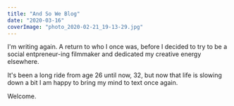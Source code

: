 ```yaml
---
title: "And So We Blog"
date: "2020-03-16"
coverImage: "photo_2020-02-21_19-13-29.jpg"
---
```


I'm writing again. A return to who I once was, before I decided to try to be a social entpreneur-ing filmmaker and dedicated my creative energy elsewhere.

It's been a long ride from age 26 until now, 32, but now that life is slowing down a bit I am happy to bring my mind to text once again.

Welcome.
